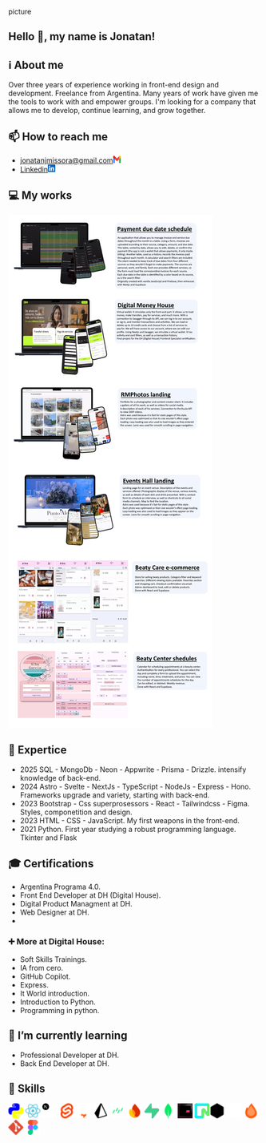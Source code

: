 picture

## Hello 👋, my name is Jonatan!

## ℹ️ About me
Over three years of experience working in front-end design and development. Freelance from Argentina. Many years of work have given me the tools to work with and empower groups. I'm looking for a company that allows me to develop, continue learning, and grow together.

## 📫 How to reach me

- [jonatanjmissora@gmail.com](https://mail.google.com/mail/u/0/?fs=1&to=jonatanjmissora@gmail.com&su=&body=&bcc=&tf=cm)<img src="/public/gmail.svg" alt="gmail image" width="15px" height="15px" /> 
- [Linkedin](www.linkedin.com/in/jonatan-missora)<img src="/public/linkedin.svg" alt="linkedin image" width="15px" height="15px" /> 

## 💻 My works

<img src="/public/proyects.webp" alt="proyects image"/>

## 💼 Expertice

- 2025 SQL - MongoDb - Neon - Appwrite - Prisma - Drizzle. intensify knowledge of back-end.
- 2024 Astro - Svelte - NextJs - TypeScript - NodeJs - Express - Hono. Frameworks upgrade and variety, starting with back-end.
- 2023 Bootstrap - Css superprosessors - React - Tailwindcss - Figma. Styles, componetition and design.
- 2023 HTML - CSS - JavaScript. My first weapons in the front-end.
- 2021 Python. First year studying a robust programming language. Tkinter and Flask

## 🎓 Certifications

- Argentina Programa 4.0.
- Front End Developer at DH (Digital House).
- Digital Product Managment at DH.
- Web Designer at DH.
- 
### ➕ More at Digital House:

- Soft Skills Trainings.
- IA from cero.
- GitHub Copilot.
- Express.
- It World introduction.
- Introduction to Python.
- Programming in python.

## 📖 I’m currently learning

- Professional Developer at DH.
- Back End Developer at DH.

## 📝 Skills
<img src="/public/python.svg" alt="python image" width="30px" height="30px" /> <img src="/public/react.svg" alt="react image" width="30px" height="30px" /> <img src="/public/nextjs.svg" alt="nextjs image" width="30px" height="30px" /> <img src="/public/svelte.svg" alt="svelte image" width="30px" height="30px" /> <img src="/public/astro.svg" alt="astro image" width="30px" height="30px" /> <img src="/public/prisma.svg" alt="prisma image" width="30px" height="30px" /> <img src="/public/drizzle.svg" alt="drizzle image" width="30px" height="30px" /> <img src="/public/firebase.svg" alt="firebase image" width="30px" height="30px" /> <img src="/public/supabase.svg" alt="supabase image" width="30px" height="30px" /> <img src="/public/mongodb.svg" alt="mongodb image" width="30px" height="30px" /> <img src="/public/appwrite.svg" alt="appwrite image" width="30px" height="30px" /> <img src="/public/neon.svg" alt="neon image" width="30px" height="30px" /><img src="/public/nodejs.svg" alt="nodejs image" width="30px" height="30px" /> <img src="/public/express.svg" alt="express image" width="30px" height="30px" /> <img src="/public/hono.svg" alt="hono image" width="30px" height="30px" /> <img src="/public/git.svg" alt="git image" width="30px" height="30px" /> <img src="/public/figma.svg" alt="figma image" width="30px" height="30px" />
